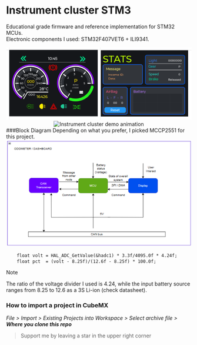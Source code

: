 # Instrument cluster STM3
Educational grade firmware and reference implementation for STM32 MCUs.<br>
Electronic components I used: STM32F407VET6 + ILI9341.<br>
<div align="center">
  <img src="Img/d064f724-718f-4ddb-907f-fbcb4982ec22.png" alt="Comprehensive Layout" width="640" />
</div>
<div align="center">
  <img src="Img/IMG_0197.gif" alt="Instrument cluster demo animation" width="640" />
</div>
###Block Diagram
Depending on what you prefer, I picked MCCP2551 for this project.<br>
<div align="center">
  <img src="Img/blockdiagram.png" alt="Instrument cluster demo animation" width="640" />
</div>

```
	float volt = HAL_ADC_GetValue(&hadc1) * 3.3f/4095.0f * 4.24f;
	float pct  = (volt - 8.25f)/(12.6f - 8.25f) * 100.0f;
```
> [!NOTE]
> The ratio of the voltage divider I used is 4.24, while the input battery source ranges from 8.25 to 12.6 as a 3S Li-ion (check datasheet).<br>

### How to import a project in CubeMX
 _File > Import > Existing Projects into Workspace > Select archive file > ***Where you clone this repo***_
 > Support me by leaving a star in the upper right corner
